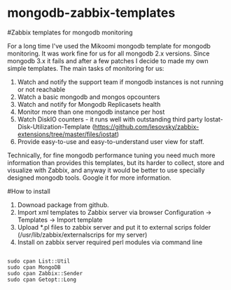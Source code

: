 # mongodb-zabbix-templates

#Zabbix templates for mongodb monitoring

For a long time I've used the Mikoomi mongodb template for mongodb monitoring. It was work fine for us for all mongodb 2.x versions. 
Since mongodb 3.x it fails and after a few patches I decide to made my own simple templates.
The main tasks of monitoring for us:

1. Watch and notify the support team if mongodb instances is not running or not reachable
2. Watch a basic mongodb and mongos opcounters
3. Watch and notify for Mongodb Replicasets health
4. Monitor more than one mongodb instance per host
5. Watch DiskIO counters - it runs well with outstanding third party Iostat-Disk-Utilization-Template (https://github.com/lesovsky/zabbix-extensions/tree/master/files/iostat)
6. Provide easy-to-use and easy-to-understand user view for staff.

Technically, for fine mongodb performance tuning you need much more information than provides this templates, but its harder to 
collect, store and visualize with Zabbix, and anyway it would be better to use specially designed mongodb tools. 
Google it for more information.

#How to install

1. Downoad package from github.
2. Import xml templates to Zabbix server via browser
Configuration -> Templates -> Import template
3. Upload *.pl files to zabbix server and put it to external scrips folder (/usr/lib/zabbix/externalscrips for my server)
4. Install on zabbix server required perl modules via command line
<pre><code>
sudo cpan List::Util
sudo cpan MongoDB
sudo cpan Zabbix::Sender
sudo cpan Getopt::Long
</code></pre>


